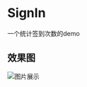 # SignIn
一个统计签到次数的demo
## 效果图
![图片展示]([https://raw.githubusercontent.com/1401788197/VideoSliderCrop/master/VideoPlayDemo/eg.gif](https://github.com/1401788197/SignIn/blob/main/demo.gif)) 
